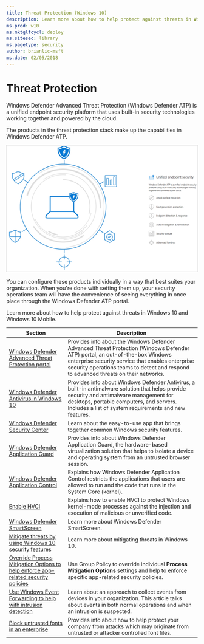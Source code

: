 ```yaml
---
title: Threat Protection (Windows 10)
description: Learn more about how to help protect against threats in Windows 10 and Windows 10 Mobile.
ms.prod: w10
ms.mktglfcycl: deploy
ms.sitesec: library
ms.pagetype: security
author: brianlic-msft
ms.date: 02/05/2018
---
```


# Threat Protection
Windows Defender Advanced Threat Protection (Windows Defender ATP) is a unified endpoint security platform that uses built-in security technologies working together and powered by the cloud. 

The products in the threat protection stack make up the capabilities in Windows Defender ATP.

![Windows Defender ATP service components](windows-defender-atp/images/wdatp-pillars.png)

You can configure these products individually in a way that best suites your organization. When you're done with setting them up, your security operations team will have the convenience of seeing everything in once place through the Windows Defender ATP portal. 


Learn more about how to help protect against threats in Windows 10 and Windows 10 Mobile.

| Section | Description |
|-|-|
|[Windows Defender Advanced Threat Protection portal](windows-defender-atp/windows-defender-advanced-threat-protection.md)|Provides info about the Windows Defender Advanced Threat Protection (Windows Defender ATP) portal, an out-of-the-box Windows enterprise security service that enables enterprise security operations teams to detect and respond to advanced threats on their networks.|
|[Windows Defender Antivirus in Windows 10](windows-defender-antivirus/windows-defender-antivirus-in-windows-10.md)|Provides info about Windows Defender Antivirus, a built-in antimalware solution that helps provide security and antimalware management for desktops, portable computers, and servers. Includes a list of system requirements and new features.|
|[Windows Defender Security Center](windows-defender-security-center/windows-defender-security-center.md)|Learn about the easy-to-use app that brings together common Windows security features.|
|[Windows Defender Application Guard](windows-defender-application-guard/wd-app-guard-overview.md)|Provides info about Windows Defender Application Guard, the hardware-based virtualization solution that helps to isolate a device and operating system from an untrusted browser session.|
|[Windows Defender Application Control](windows-defender-application-control/windows-defender-application-control.md)|Explains how Windows Defender Application Control restricts the applications that users are allowed to run and the code that runs in the System Core (kernel).|
|[Enable HVCI](windows-defender-exploit-guard/enable-virtualization-based-protection-of-code-integrity.md)|Explains how to enable HVCI to protect Windows kernel-mode processes against the injection and execution of malicious or unverified code.|
|[Windows Defender Smart​Screen](windows-defender-smartscreen/windows-defender-smartscreen-overview.md) |Learn more about Windows Defender SmartScreen.|
|[Mitigate threats by using Windows 10 security features](overview-of-threat-mitigations-in-windows-10.md) |Learn more about mitigating threats in Windows 10.|
|[Override Process Mitigation Options to help enforce app-related security policies](override-mitigation-options-for-app-related-security-policies.md) |Use Group Policy to override individual **Process Mitigation Options** settings and help to enforce specific app-related security policies.|
|[Use Windows Event Forwarding to help with intrusion detection](use-windows-event-forwarding-to-assist-in-intrusion-detection.md) |Learn about an approach to collect events from devices in your organization. This article talks about events in both normal operations and when an intrusion is suspected. |
|[Block untrusted fonts in an enterprise](block-untrusted-fonts-in-enterprise.md) |Provides info about how to help protect your company from attacks which may originate from untrusted or attacker controlled font files. |
